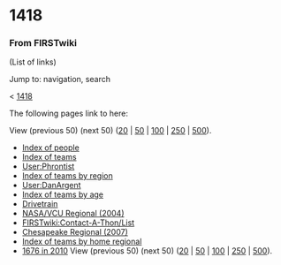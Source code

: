 

# 1418

### From FIRSTwiki

(List of links)

Jump to: navigation, search

&lt; [1418](/index.php?title=1418&redirect=no "1418" )  

The following pages link to here:

View (previous 50) (next 50)
([20](/index.php?title=Special:Whatlinkshere/1418&limit=20&from=0
"Special:Whatlinkshere/1418" ) |
[50](/index.php?title=Special:Whatlinkshere/1418&limit=50&from=0
"Special:Whatlinkshere/1418" ) |
[100](/index.php?title=Special:Whatlinkshere/1418&limit=100&from=0
"Special:Whatlinkshere/1418" ) |
[250](/index.php?title=Special:Whatlinkshere/1418&limit=250&from=0
"Special:Whatlinkshere/1418" ) |
[500](/index.php?title=Special:Whatlinkshere/1418&limit=500&from=0
"Special:Whatlinkshere/1418" )).

  * [Index of people](Index_of_people "Index of people" )
  * [Index of teams](Index_of_teams "Index of teams" )
  * [User:Phrontist](User:Phrontist "User:Phrontist" )
  * [Index of teams by region](Index_of_teams_by_region "Index of teams by region" )
  * [User:DanArgent](User:DanArgent "User:DanArgent" )
  * [Index of teams by age](Index_of_teams_by_age "Index of teams by age" )
  * [Drivetrain](Drivetrain "Drivetrain" )
  * [NASA/VCU Regional (2004)](NASA/VCU_Regional_%282004%29 "NASA/VCU Regional \(2004\)" )
  * [FIRSTwiki:Contact-A-Thon/List](FIRSTwiki:Contact-A-Thon/List "FIRSTwiki:Contact-A-Thon/List" )
  * [Chesapeake Regional (2007)](Chesapeake_Regional_%282007%29 "Chesapeake Regional \(2007\)" )
  * [Index of teams by home regional](Index_of_teams_by_home_regional "Index of teams by home regional" )
  * [1676 in 2010](1676_in_2010 "1676 in 2010" )
View (previous 50) (next 50)
([20](/index.php?title=Special:Whatlinkshere/1418&limit=20&from=0
"Special:Whatlinkshere/1418" ) |
[50](/index.php?title=Special:Whatlinkshere/1418&limit=50&from=0
"Special:Whatlinkshere/1418" ) |
[100](/index.php?title=Special:Whatlinkshere/1418&limit=100&from=0
"Special:Whatlinkshere/1418" ) |
[250](/index.php?title=Special:Whatlinkshere/1418&limit=250&from=0
"Special:Whatlinkshere/1418" ) |
[500](/index.php?title=Special:Whatlinkshere/1418&limit=500&from=0
"Special:Whatlinkshere/1418" )).

